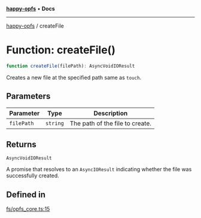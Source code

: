 [**happy-opfs**](../README.md) • **Docs**

***

[happy-opfs](../README.md) / createFile

# Function: createFile()

```ts
function createFile(filePath): AsyncVoidIOResult
```

Creates a new file at the specified path same as `touch`.

## Parameters

| Parameter | Type | Description |
| ------ | ------ | ------ |
| `filePath` | `string` | The path of the file to create. |

## Returns

`AsyncVoidIOResult`

A promise that resolves to an `AsyncIOResult` indicating whether the file was successfully created.

## Defined in

[fs/opfs\_core.ts:15](https://github.com/JiangJie/happy-opfs/blob/a4847fb43bf2d37df760679e172324cb91fbf2ca/src/fs/opfs_core.ts#L15)
